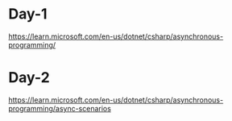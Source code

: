 # Day-1
https://learn.microsoft.com/en-us/dotnet/csharp/asynchronous-programming/

# Day-2
https://learn.microsoft.com/en-us/dotnet/csharp/asynchronous-programming/async-scenarios

